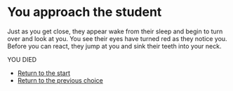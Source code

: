 # **You approach the student**

Just as you get close, they appear wake from their sleep and begin to turn over and look at you.
You see their eyes have turned red as they notice you. Before you can react, they jump at you and sink their teeth into your neck.

YOU DIED

- [Return to the start](0.md)
- [Return to the previous choice](0-B.md)

